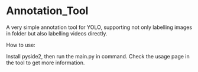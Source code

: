 # Annotation_Tool

A very simple annotation tool for YOLO, supporting not only labelling images in folder but also labelling videos directly.

How to use:

Install pyside2, then run the main.py in command. Check the usage page in the tool to get more information.
